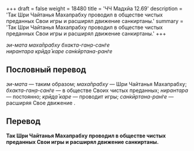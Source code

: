 +++
draft = false
weight = 18480
title = 'ЧЧ Мадхйа 12.69'
description = 'Так Шри Чайтанья Махапрабху проводил в обществе чистых преданных Свои игры и расширял движение санкиртаны.'
summary = 'Так Шри Чайтанья Махапрабху проводил в обществе чистых преданных Свои игры и расширял движение санкиртаны.'
+++

_эи-мата маха̄прабху бхакта-ган̣а-сан̇ге  
нирантара крӣд̣а̄ каре сан̇кӣртана-ран̇ге_

## Пословный перевод

_эи_\-_мата_ — таким образом; _маха̄прабху_ — Шри Чайтанья Махапрабху; _бхакта_\-_ган̣а_\-_сан̇ге_ — в обществе Своих чистых преданных; _нирантара_ — постоянно; _крӣд̣а̄_ _каре_ — проводит игры; _сан̇кӣртана_\-_ран̇ге_ — расширяя Свое движение .

## Перевод

**Так Шри Чайтанья Махапрабху проводил в обществе чистых преданных Свои игры и расширял движение санкиртаны.**
